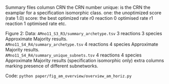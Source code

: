 
Summary files columsn
    CRN	the CRN number
    unique: is the CRN the examplar for a specification isomorphic class.
    one: the unoptimized score (rate 1.0)
    score: the best optimized rate 
    r0 reaction 0 optimised rate
    r1 reaction 1 optimised rate
    etc.

Figure 2:
Data:
    `AMno11_S3_R3/summary_archetype.tsv`
        3 reactions 3 species Approximate Majority results.  
    `AMno11_S4_R4/summary_archetype.tsv`
        4 reactions 4 species Approximate Majority results.  
    `AMno11_S4_R4/summary_unique_subnets.tsv`
        4 reactions 4 species Approximate Majority results (specification isomorphic only) extra columns marking presence of different subnetworks. 

Code:
    `python paper/fig_am_overview/overview_am_horiz.py`